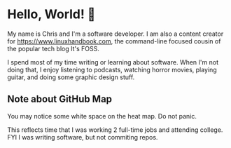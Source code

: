 # Hello, World! 👋

My name is Chris and I'm a software developer. I am also a content creator for https://www.linuxhandbook.com, the command-line focused cousin of the popular tech blog It's FOSS. 

I spend most of my time writing or learning about software. When I'm not doing that, I enjoy listening to podcasts, watching horror movies, playing guitar, and doing some graphic design stuff. 


## Note about GitHub Map
You may notice some white space on the heat map. Do not panic. 

This reflects time that I was working 2 full-time jobs and attending college. FYI I was writing software, but not commiting repos. 
